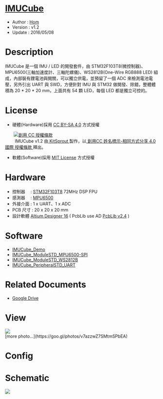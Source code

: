 [IMUCube](https://github.com/KitSprout/IMUCube)
========
* Author  : [Hom](http://about.me/Hom)
* Version : v1.2
* Update  : 2016/05/08

Description
========
IMUCube 是一個 IMU / LED 的開發套件，由 STM32F103T8(微控制器)、MPU6500(三軸加速度計、三軸陀螺儀)、WS2812B(One-Wire RGB888 LED) 組成，內部裝有鋰電池與開關，可以獨立供電，並預留了一個 ADC 來檢測電池電壓，另外引出 UART 與 SWD，方便針對 IMU 與 STM32 做開發、除錯，整體體積為 20 * 20 * 20 mm，上面共有 54 顆 LED，每個 LED 都是獨立可控的。

License
========
* 硬體(Hardware)採用 [CC BY-SA 4.0](http://creativecommons.org/licenses/by-sa/4.0/deed.zh_TW)  方式授權 
  
　　<a rel="license" href="http://creativecommons.org/licenses/by-sa/4.0/deed.zh_TW"><img alt="創用 CC 授權條款" style="border-width:0" src="http://i.creativecommons.org/l/by-sa/3.0/tw/80x15.png" /></a>  
　　<span xmlns:dct="http://purl.org/dc/terms/" property="dct:title"> IMUCube v1.2 </span>由<a xmlns:cc="http://creativecommons.org/ns#" href="https://github.com/KitSprout" property="cc:attributionName" rel="cc:attributionURL"> KitSprout </a>製作，以<a rel="license" href="http://creativecommons.org/licenses/by-sa/4.0/deed.zh_TW"> 創用CC 姓名標示-相同方式分享 4.0 國際 授權條款 </a>釋出。  

* 軟體(Software)採用 [MIT License](http://opensource.org/licenses/MIT) 方式授權  

Hardware
========
* 控制器　 : [STM32F103T8]() 72MHz DSP FPU
* 感測器　 : [MPU6500]()
* 外接介面 : 1 x UART、1 x ADC
* PCB 尺寸 : 20 x 20 x 20 mm
* 設計軟體 [Altium Designer 16](http://www.altium.com/en/products/altium-designer) ( PcbLib use AD [PcbLib v2.4](https://github.com/KitSprout/AltiumDesigner_PcbLibrary/releases/tag/v2.4) )

Software
========
* [IMUCube_Demo](https://github.com/KitSprout/IMUCube/tree/master/Software/IMUCube_Demo)
* [IMUCube_ModuleSTD_MPU6500-SPI](https://github.com/KitSprout/IMUCube/tree/master/Software/IMUCube_ModuleSTD_MPU6500-SPI)
* [IMUCube_ModuleSTD_WS2812B](https://github.com/KitSprout/IMUCube/tree/master/Software/IMUCube_ModuleSTD_WS2812B)
* [IMUCube_PeripheralSTD_UART](https://github.com/KitSprout/IMUCube/tree/master/Software/IMUCube_PeripheralSTD_UART)

Related Documents
========
* [Google Drive](https://goo.gl/QpaUXn)

View
========
<img src="https://lh3.googleusercontent.com/3vOuJHK602WdE9JJrPVLKMBzVQuPhuttNbBmuYhzaD3Oh5j7edaBZiDA8NgQkUKIIrSbds_ypn4HW7lDdYXShp1fmnuJQqF788T85rjjObApoat5T4xnZEvA5zz5VcwvT1ZkO4_RBKuh7i6DWqkt4-IXMP_PgfTkI0QHX7JGaHqFahu3jdpwNUsSXNn0QOg1S7dwT03Qjai2cuMHerPke0g_C1B0F9PXBiRNGWJHYadEQOIgiTmlEptl44fzR5OllEeyrzGkAGeqOcV0OLo3uq56-jnCNRQxOFu9zqHrGGui0C_Dzfm_SosNs0ZdZclSJqh6pA6vcuTnvUwRegxGhml59JmOS9E6BWQEaSJ4rtn8o_STjrOq_RUvHtMrfFJW_72XmodpEjQBd13RiHWXKF8vcGJngHaPQbwH6I92u6qMO3OVyp8-nmdj9w5dLW5FwuUYyTQ4qlm39GctWtwpjV796ADGQEeQYwHJ8F5i81WEZ10pWZes6kOapupktW1hKnJpLuMq2v27NoLtocAqrLK7HwS0k2XkTEYBP3VRWUb-XP8oUVgUQDnQWgAW0Xbhmqrbp-OSuNqMRh5capD65hVI9kNSGmU=w1034-h775-no"/>

<br />
[more photo...](https://goo.gl/photos/v7azzwZ7SMtmSPbEA)

Config
========

Schematic
========
<img src="https://lh3.googleusercontent.com/l7EID0d9houSJCsG7prcSlH9u2aFUdXL_RzBNE2tbCsE2dxx65V21bErwcftDz3rpUW-IkQuVmRdNdeWSCo25XxPe-eMxTTt8_fVl1DiuaS1CoT8rYbkvwckCGp8adHO7KyWHi671D4m0XbKpgcg9BV8K3_XuB1J7-hFZyH4cQznR9Dg5ZjJyIsAJDhv36WaTyO3Btqjn4RMFnQTlB4xb7SZyeUMAbJkifjzGKEaCupum50AZ6cHlwj_8HZn7falMc8cTK2AXT_-0hrZsK9W0jWSXifxayDf7JWN6IXvyl0sHfiyrFL5xiUEl247_hSHvLe8vpR5nDDeNqGa2XxrHRP6XZ4DWm_3axqXRT83QKUotbBCVDz6gr9mHx7AgJc2-p87Ye0oBFpn9mjOYSY1pCcOh7yVa-zP2ew9KRIhn_Thu6XFpAg4b92HG2w2qY47jYC2C1mBu5VsIE50gtO4RdLEcUl76KFRKM3N1kucOpLB4ZmgLEY5xx97sBjUz2T31uIP39hHuiw_wSUPgu3K9aGziEpnyjie1KgalJTtbtcQRkVBSMVVVeQ4IdDSNGqVP0iJV58sbF5uozaKarq-d08_1TTqQ4Y=w1034-h775-no"/>
